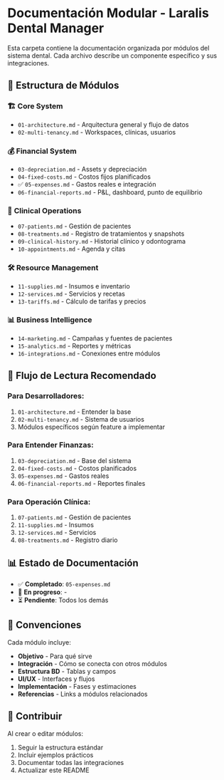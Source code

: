 # Documentación Modular - Laralis Dental Manager

Esta carpeta contiene la documentación organizada por módulos del sistema dental. Cada archivo describe un componente específico y sus integraciones.

## 📁 Estructura de Módulos

### 🏗️ **Core System**
- `01-architecture.md` - Arquitectura general y flujo de datos
- `02-multi-tenancy.md` - Workspaces, clínicas, usuarios

### 💰 **Financial System** 
- `03-depreciation.md` - Assets y depreciación
- `04-fixed-costs.md` - Costos fijos planificados  
- ✅ `05-expenses.md` - Gastos reales e integración
- `06-financial-reports.md` - P&L, dashboard, punto de equilibrio

### 🦷 **Clinical Operations**
- `07-patients.md` - Gestión de pacientes
- `08-treatments.md` - Registro de tratamientos y snapshots
- `09-clinical-history.md` - Historial clínico y odontograma
- `10-appointments.md` - Agenda y citas

### 🛠️ **Resource Management**
- `11-supplies.md` - Insumos e inventario
- `12-services.md` - Servicios y recetas
- `13-tariffs.md` - Cálculo de tarifas y precios

### 📊 **Business Intelligence**
- `14-marketing.md` - Campañas y fuentes de pacientes
- `15-analytics.md` - Reportes y métricas
- `16-integrations.md` - Conexiones entre módulos

## 🔗 Flujo de Lectura Recomendado

### Para **Desarrolladores**:
1. `01-architecture.md` - Entender la base
2. `02-multi-tenancy.md` - Sistema de usuarios
3. Módulos específicos según feature a implementar

### Para **Entender Finanzas**:
1. `03-depreciation.md` - Base del sistema
2. `04-fixed-costs.md` - Costos planificados
3. `05-expenses.md` - Gastos reales
4. `06-financial-reports.md` - Reportes finales

### Para **Operación Clínica**:
1. `07-patients.md` - Gestión de pacientes
2. `11-supplies.md` - Insumos
3. `12-services.md` - Servicios
4. `08-treatments.md` - Registro diario

## 📊 Estado de Documentación

- ✅ **Completado**: `05-expenses.md`
- 🚧 **En progreso**: -
- ⏳ **Pendiente**: Todos los demás

## 🎯 Convenciones

Cada módulo incluye:
- **Objetivo** - Para qué sirve
- **Integración** - Cómo se conecta con otros módulos
- **Estructura BD** - Tablas y campos
- **UI/UX** - Interfaces y flujos
- **Implementación** - Fases y estimaciones
- **Referencias** - Links a módulos relacionados

## 📝 Contribuir

Al crear o editar módulos:
1. Seguir la estructura estándar
2. Incluir ejemplos prácticos
3. Documentar todas las integraciones
4. Actualizar este README
